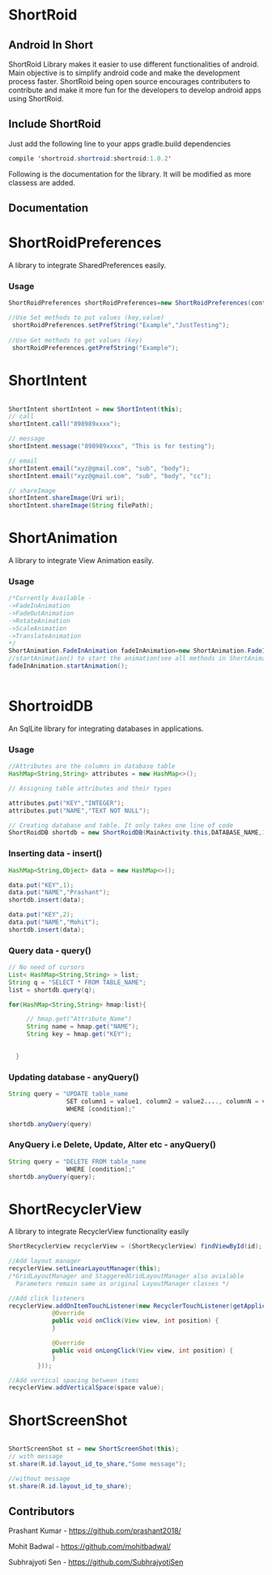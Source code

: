 # ShortRoid
## Android In Short

ShortRoid Library makes it easier to use different functionalities of android. Main objective is to simplify android code and make the development process faster.
ShortRoid being open source encourages contributers to contribute and make it more fun for the developers to develop android apps using ShortRoid.

## Include ShortRoid 
Just add the following line to your apps gradle.build dependencies

```java
compile 'shortroid.shortroid:shortroid:1.0.2'
```

Following is the documentation for the library. It will be modified as more classess are added.

## Documentation

# ShortRoidPreferences

A library to integrate SharedPreferences easily.

### Usage

```java 
ShortRoidPreferences shortRoidPreferences=new ShortRoidPreferences(context);

//Use Set methods to put values (key,value)
 shortRoidPreferences.setPrefString("Example","JustTesting");
 
//Use Get methods to get values (key) 
 shortRoidPreferences.getPrefString("Example");
```
# ShortIntent

```java

ShortIntent shortIntent = new ShortIntent(this);
// call
shortIntent.call("898989xxxx");

// message
shortIntent.message("898989xxxx", "This is for testing");

// email
shortIntent.email("xyz@gmail.com", "sub", "body");
shortIntent.email("xyz@gmail.com", "sub", "body", "cc");

// shareImage
shortIntent.shareImage(Uri uri);
shortIntent.shareImage(String filePath);
```
# ShortAnimation

A library to integrate View Animation easily.

### Usage

```java
/*Currently Available -
->FadeInAnimation
->FadeOutAnimation
->RotateAnimation
->ScaleAnimation
->TranslateAnimation
*/
ShortAnimation.FadeInAnimation fadeInAnimation=new ShortAnimation.FadeInAnimation(view);
//startAnimation() to start the animation(see all methods in ShortAnimation.java)
fadeInAnimation.startAnimation();
       
```
# ShortroidDB

An SqlLite library for integrating databases in applications.

### Usage
```java
//Attributes are the columns in database table
HashMap<String,String> attributes = new HashMap<>();

// Assigning table attributes and their types

attributes.put("KEY","INTEGER");
attributes.put("NAME","TEXT NOT NULL");

// Creating database and table. It only takes one line of code
ShortRoidDB shortdb = new ShortRoidDB(MainActivity.this,DATABASE_NAME,1,TABLE_NAME,attributes);

```

### Inserting data - insert()
```java
HashMap<String,Object> data = new HashMap<>();

data.put("KEY",1);
data.put("NAME","Prashant");
shortdb.insert(data);

data.put("KEY",2);
data.put("NAME","Mohit");
shortdb.insert(data);
```
### Query data - query()
```java
// No need of cursors
List< HashMap<String,String> > list;
String q = "SELECT * FROM TABLE_NAME";
list = shortdb.query(q);

for(HashMap<String,String> hmap:list){

     // hmap.get("Attribute_Name")
     String name = hmap.get("NAME");
     String key = hmap.get("KEY");

    
  }
```
 
### Updating database - anyQuery()

```java
String query = "UPDATE table_name
                SET column1 = value1, column2 = value2...., columnN = valueN
                WHERE [condition];"
                
shortdb.anyQuery(query)
```

### AnyQuery i.e Delete, Update, Alter etc - anyQuery()
```java
String query = "DELETE FROM table_name
                WHERE [condition];"
shortdb.anyQuery(query);

```

# ShortRecyclerView

A library to integrate RecyclerView functionality easily

```java
ShortRecyclerView recyclerView = (ShortRecyclerView) findViewById(id);

//Add layout manager
recyclerView.setLinearLayoutManager(this);
/*GridLayoutManager and StaggeredGridLayoutManager also avialable
  Parameters remain same as original LayoutManager classes */

//Add click listeners
recyclerView.addOnItemTouchListener(new RecyclerTouchListener(getApplicationContext(), recyclerView, new ClickListener() {
            @Override
            public void onClick(View view, int position) {
            }

            @Override
            public void onLongClick(View view, int position) {
            }
        }));

//Add vertical spacing between items
recyclerView.addVerticalSpace(space value);

```
# ShortScreenShot
```java

ShortScreenShot st = new ShortScreenShot(this);
// with message
st.share(R.id.layout_id_to_share,"Some message");

//without message
st.share(R.id.layout_id_to_share);

```


## Contributors
Prashant Kumar  - https://github.com/prashant2018/ 

Mohit Badwal    - https://github.com/mohitbadwal/

Subhrajyoti Sen - https://github.com/SubhrajyotiSen


